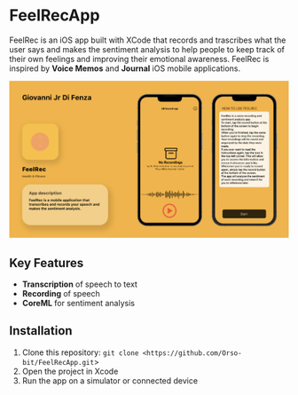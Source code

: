 # FeelRecApp

FeelRec is an iOS app built with XCode that records and trascribes what the user says and makes the sentiment analysis to help people to keep track of their own feelings and improving their emotional awareness. FeelRec is inspired by **Voice Memos** and **Journal** iOS mobile applications.

![App Screenshot](FeelRec_Presentation.png)

## Key Features

- **Transcription** of speech to text
- **Recording** of speech
- **CoreML** for sentiment analysis

## Installation

1. Clone this repository: `git clone <https://github.com/Orso-bit/FeelRecApp.git`>
2. Open the project in Xcode
3. Run the app on a simulator or connected device
